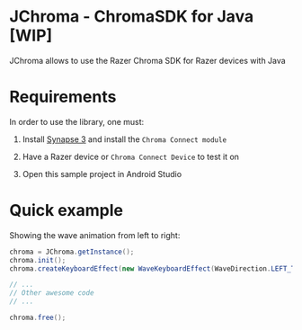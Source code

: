 JChroma - ChromaSDK for Java [WIP]
==================================

JChroma allows to use the Razer Chroma SDK for Razer devices with Java

Requirements
====

In order to use the library, one must:

1. Install [Synapse 3](https://www.razer.com/synapse-3) and install the `Chroma Connect module`

2. Have a Razer device or `Chroma Connect Device` to test it on

3. Open this sample project in Android Studio


Quick example
====

Showing the wave animation from left to right:

```java
chroma = JChroma.getInstance();
chroma.init();
chroma.createKeyboardEffect(new WaveKeyboardEffect(WaveDirection.LEFT_TO_RIGHT));

// ...
// Other awesome code
// ...

chroma.free();
```